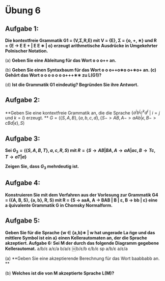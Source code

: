 # Übung 6
## Aufgabe 1:
**Die kontextfreie Grammatik G1 = (V,Σ,R,E) mit V = {E}, Σ = {o, +, ∗} und R = {E → E E + | E E ∗ | o}
erzeugt arithmetische Ausdrücke in Umgekehrter Polnischer Notation.**

(a) **Geben Sie eine Ableitung für das Wort o o o++ an.**

(b) **Geben Sie einen Syntaxbaum für das Wort o o o++o∗o o+∗o+ an. (c) Gehört das Wort o o o o o o o+++∗∗ zu L(G1)?**

(d) **Ist die Grammatik G1 eindeutig? Begründen Sie ihre Antwort.**

## Aufgabe 2:
**Geben Sie eine kontextfreie Grammatik an, die die Sprache $\{a^ib^jc^kd^l$ | $i = j$ und $k = l$} erzeugt. **
 $G=(\{S,A,B \}, \{a,b,c,d\}, \{S -> AB, A -> aAb|\epsilon, B -> cBd|\epsilon\},S)$

## Aufgabe 3:
**Sei $G_3 = (\{S,A,B,T\},{a,c},R,S)$ mit $R=\{S \rightarrow AB|BA, A \rightarrow aA|ac, B \rightarrow Tc, T \rightarrow  aT |a\}$**

**Zeigen Sie, dass $G_3$ mehrdeutig ist.**

## Aufgabe 4:
**Konstruieren Sie mit dem Verfahren aus der Vorlesung zur Grammatik G4 = ({A, B, S}, {a, b}, R, S) mit R = {S → aaA, A → BAB | B | ε, B → bb | ε} eine a ̈quivalente Grammatik G in Chomsky Normalform.**

## Aufgabe 5:
**Geben Sie für die Sprache
{w ∈ {a,b}∗ | w hat ungerade La ̈nge und das mittlere Symbol ist ein a}
einen Kellerautomaten an, der die Sprache akzeptiert.
Aufgabe 6: Sei M der durch das folgende Diagramm gegebene Kellerautomat.**
a/b/ε
a/ε/a
b/a/ε
￼b/ε/b
ε/b/ε
sp
a/b/ε a/ε/a

(a) **Geben Sie eine akzeptierende Berechnung für das Wort baabbabb an. **

(b) **Welches ist die von M akzeptierte Sprache L(M)?**

